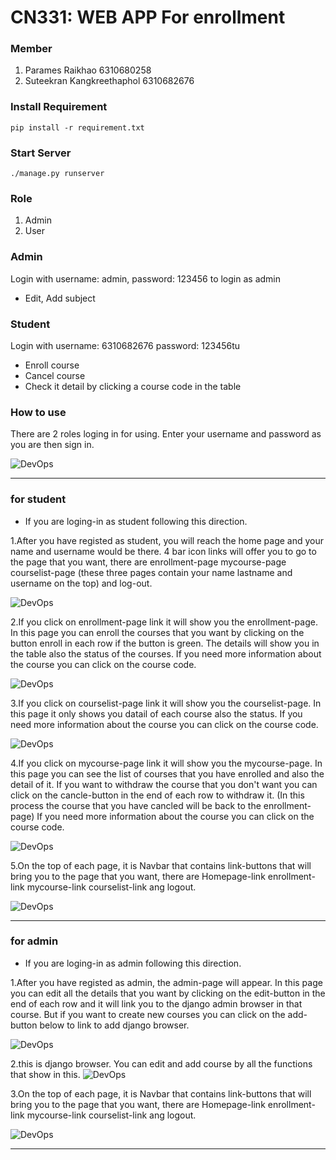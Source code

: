 # CN331: WEB APP For enrollment
### Member
1. Parames Raikhao 6310680258
1. Suteekran Kangkreethaphol 6310682676

### Install Requirement
```
pip install -r requirement.txt
```

### Start Server
```
./manage.py runserver
```

### Role
1. Admin
2. User
   
### Admin
Login with username: admin, password: 123456 to login as admin
- Edit, Add subject

### Student
Login with username: 6310682676 password: 123456tu
- Enroll course
- Cancel course
- Check it detail by clicking a course code in the table

### How to use
There are 2 roles loging in for using. Enter your username and password as you are then sign in.

![DevOps](https://media.discordapp.net/attachments/770324554459250690/1020606880864813108/1663402016994.jpg)

------------------------------
### for student
- If you are loging-in as student following this direction. 

1.After you have registed as student, you will reach the home page and your name and username would be there. 4 bar icon links will offer you to go to the page that you want, there are enrollment-page mycourse-page courselist-page (these three pages contain your name lastname and username on the top) and log-out.

![DevOps](https://cdn.discordapp.com/attachments/770324554459250690/1020616694206570566/1663404301170.jpg)

2.If you click on enrollment-page link it will show you the enrollment-page. In this page you can enroll the courses that you want by clicking on the button enroll in each row if the button is green. The details will show you in the table also the status of the courses. If you need more information about the course you can click on the course code.

![DevOps](https://cdn.discordapp.com/attachments/770324554459250690/1020615306290409493/1663403742545.jpg)

3.If you click on courselist-page link it will show you the courselist-page. In this page it only shows you datail of each course also the status. If you need more information about the course you can click on the course code.

![DevOps](https://cdn.discordapp.com/attachments/770324554459250690/1020615306558832660/1663403742449.jpg)

4.If you click on mycourse-page link it will show you the mycourse-page. In this page you can see the list of courses that you have enrolled and also the detail of it. If you want to withdraw the course that you don't want you can click on the cancle-button in the end of each row to withdraw it. (In this process the course that you have cancled will be back to the enrollment-page) If you need more information about the course you can click on the course code.

![DevOps](https://cdn.discordapp.com/attachments/770324554459250690/1020615306961489990/1663403742349.jpg)

5.On the top of each page, it is Navbar that contains link-buttons that will bring you to the page that you want, there are Homepage-link enrollment-link mycourse-link courselist-link ang logout.

![DevOps](https://cdn.discordapp.com/attachments/770324554459250690/1020632693546954892/1663408155613.jpg)



------------------------------

### for admin
- If you are loging-in as admin following this direction. 

1.After you have registed as admin, the admin-page will appear. In this page you can edit all the details that you want by clicking on the edit-button in the end of each row and it will link you to the django admin browser in that course. But if you want to create new courses you can click on the add-button below to link to add django browser. 

![DevOps](https://cdn.discordapp.com/attachments/770324554459250690/1020616693925543936/1663404364113.jpg)

2.this is django browser. You can edit and add course by all the functions that show in this. 
![DevOps](https://cdn.discordapp.com/attachments/770324554459250690/1020616693556461618/1663404374081.jpg)

3.On the top of each page, it is Navbar that contains link-buttons that will bring you to the page that you want, there are Homepage-link enrollment-link mycourse-link courselist-link ang logout.

![DevOps](https://cdn.discordapp.com/attachments/770324554459250690/1020632693546954892/1663408155613.jpg)

--------------------
